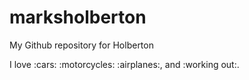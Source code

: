 # marksholberton

My Github repository for Holberton

I love :cars: :motorcycles: :airplanes:, and :working out:.
